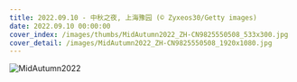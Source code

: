 ```yaml
---
title: 2022.09.10 - 中秋之夜, 上海豫园 (© Zyxeos30/Getty images)
date: 2022.09.10 00:00:00
cover_index: /images/thumbs/MidAutumn2022_ZH-CN9825550508_533x300.jpg
cover_detail: /images/MidAutumn2022_ZH-CN9825550508_1920x1080.jpg
---
```


![MidAutumn2022](/images/MidAutumn2022_ZH-CN9825550508_1920x1080.jpg)
